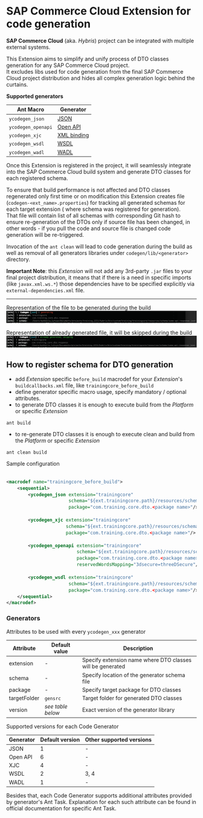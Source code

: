 SAP Commerce Cloud Extension for code generation
=====================

**SAP Commerce Cloud** (aka. _Hybris_) project can be integrated with multiple external systems.

This Extension aims to simplify and unify process of DTO classes generation for any SAP Commerce Cloud project.<br>
It excludes libs used for code generation from the final SAP Commerce Cloud project distribution and hides all complex
generation logic behind the curtains.

**Supported generators**

| Ant Macro          | Generator                                                                                   |
|--------------------|---------------------------------------------------------------------------------------------|
| `ycodegen_json`    | [JSON](https://joelittlejohn.github.io/jsonschema2pojo/site/1.2.1/Jsonschema2PojoTask.html) |  
| `ycodegen_openapi` | [Open API](https://openapi-generator.tech)                                                  |                
| `ycodegen_xjc`     | [XML binding](https://eclipse-ee4j.github.io/jaxb-ri/)                                      |                
| `ycodegen_wsdl`    | [WSDL](https://jakarta.ee/specifications/xml-binding/)                                      |                
| `ycodegen_wadl`    | [WADL](https://mvnrepository.com/artifact/org.jvnet.ws.wadl)                                |                

Once this Extension is registered in the project, it will seamlessly integrate into the SAP Commerce Cloud build system
and generate DTO classes for each registered schema.

To ensure that build performance is not affected and DTO classes regenerated only first time or on modification this
Extension creates file (`codegen-<ext_name>.properties`) for tracking all generated schemas for each target extension (
where schema was registered for generation).<br>
That file will contain list of all schemas with corresponding Git hash to ensure re-generation of the DTOs only if
source file has been changed, in other words - if you pull the code and source file is changed code generation will be
re-triggered.

Invocation of the `ant clean` will lead to code generation during the build as well as removal of all generators
libraries under `codegen/lib/<generator>` directory.

**Important Note**: this _Extension_ will not add any 3rd-party `.jar` files to your final project distribution, it
means that if
there is a need in specific imports (like `javax.xml.ws.*`) those dependencies have to be specified explicitly
via `external-dependencies.xml` file.

---

Representation of the file to be generated during the build
![Generate](docs/generate.png?raw=true)

Representation of already generated file, it will be skipped during the build
![Skip](docs/skip.png?raw=true)

## How to register schema for DTO generation

- add _Extension_ specific `before_build` macrodef for your _Extension_'s `buildcallbacks.xml` file,
  like `trainingcore_before_build`
- define generator specific macro usage, specify mandatory / optional attributes.
- to generate DTO classes it is enough to execute build from the _Platform_ or specific _Extension_

```shell
ant build
```

- to re-generate DTO classes it is enough to execute clean and build from the _Platform_ or specific _Extension_

```shell
ant clean build
```

Sample configuration

```xml

<macrodef name="trainingcore_before_build">
    <sequential>
        <ycodegen_json extension="trainingcore"
                       schema="${ext.trainingcore.path}/resources/schema/some-api-response.json"
                       package="com.training.core.dto.<package name>"/>

        <ycodegen_xjc extension="trainingcore"
                      schema="${ext.trainingcore.path}/resources/schema/some-service.xsd"
                      package="com.training.core.dto.<package name>"/>

        <ycodegen_openapi extension="trainingcore"
                          schema="${ext.trainingcore.path}/resources/schema/openapi.yml"
                          package="com.training.core.dto.<package name>"
                          reservedWordsMapping="3dsecure=threeDSecure"/>

        <ycodegen_wsdl extension="trainingcore"
                       schema="${ext.trainingcore.path}/resources/schema/some-service.wsdl"
                       package="com.training.core.dto.<package name>"/>
    </sequential>
</macrodef>
```

### Generators

Attributes to be used with every `ycodegen_xxx` generator

| Attribute    | Default value     | Description                                                |
|--------------|-------------------|------------------------------------------------------------|
| extension    | -                 | Specify extension name where DTO classes will be generated |
| schema       | -                 | Specify location of the generator schema file              |
| package      | -                 | Specify target package for DTO classes                     |
| targetFolder | `gensrc`          | Target folder for generated DTO classes                    |
| version      | _see table below_ | Exact version of the generator library                     |

Supported versions for each Code Generator

| Generator | Default version | Other supported versions |
|-----------|-----------------|--------------------------|
| JSON      | 1               | -                        |
| Open API  | 6               | -                        |
| XJC       | 4               | -                        |
| WSDL      | 2               | 3, 4                     |
| WADL      | 1               | -                        |

Besides that, each Code Generator supports additional attributes provided by generator's Ant Task. Explanation for each
such attribute can be found in official documentation for specific Ant Task.
